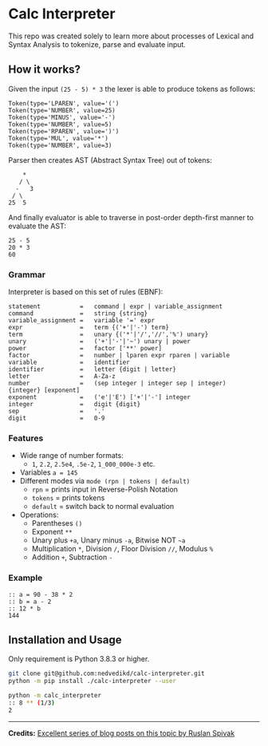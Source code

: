# Calc Interpreter

This repo was created solely to learn more about processes of Lexical and Syntax Analysis
to tokenize, parse and evaluate input.

## How it works?

Given the input `(25 - 5) * 3` the lexer is able to produce tokens as follows:
```
Token(type='LPAREN', value='(')
Token(type='NUMBER', value=25)
Token(type='MINUS', value='-')
Token(type='NUMBER', value=5)
Token(type='RPAREN', value=')')
Token(type='MUL', value='*')
Token(type='NUMBER', value=3)
```

Parser then creates AST (Abstract Syntax Tree) out of tokens:

```   
    *
   / \
  -   3
 / \
25  5
```

And finally evaluator is able to traverse in post-order depth-first manner to 
evaluate the AST:
```
25 - 5
20 * 3
60
```

### Grammar

Interpreter is based on this set of rules (EBNF):

```
statement           =   command | expr | variable_assignment
command             =   string {string}
variable_assignment =   variable '=' expr
expr                =   term {('+'|'-') term}
term                =   unary {('*'|'/','//','%') unary}
unary               =   ('+'|'-'|'~') unary | power
power               =   factor ['**' power]
factor              =   number | lparen expr rparen | variable
variable            =   identifier
identifier          =   letter {digit | letter}
letter              =   A-Za-z
number              =   (sep integer | integer sep | integer) {integer} [exponent]
exponent            =   ('e'|'E') ['+'|'-'] integer
integer             =   digit {digit}
sep                 =   '.'
digit               =   0-9
```

### Features
* Wide range of number formats:
    * `1`, `2.2`, `2.5e4`, `.5e-2`, `1_000_000e-3` etc.
* Variables `a = 145`
* Different modes via `mode (rpn | tokens | default)`
    * `rpn` = prints input in Reverse-Polish Notation
    * `tokens` = prints tokens
    * `default` = switch back to normal evaluation
* Operations:
    * Parentheses `()`
    * Exponent `**`
    * Unary plus `+a`, Unary minus `-a`, Bitwise NOT `~a`
    * Multiplication `*`, Division `/`, Floor Division `//`, Modulus `%`
    * Addition `+`, Subtraction `-`
    
    
### Example
```
:: a = 90 - 38 * 2
:: b = a - 2
:: 12 * b
144
```

## Installation and Usage

Only requirement is Python 3.8.3 or higher.

```bash
git clone git@github.com:nedvedikd/calc-interpreter.git
python -m pip install ./calc-interpreter --user
```

```bash
python -m calc_interpreter
:: 8 ** (1/3)
2
```

---

**Credits:** [Excellent series of blog posts on this topic by Ruslan Spivak](https://ruslanspivak.com/lsbasi-part1/)